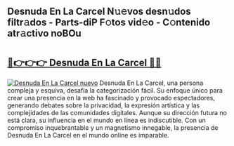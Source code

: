 ## Desnuda En La Carcel N𝚞𝚎vos desn𝚞dos filtr𝚊dos - Parts-diP F𝚘tos vid𝚎o - C𝚘ntenido atr𝚊ctivo noBOu

# <h2><a href="http://mb89kh.tromn.icu/?c=Desnuda+En+La+Carcel">🔗👉👉👉 Desnuda En La Carcel 🔗🔗</a></h2>

[![Desnuda En La Carcel nuevo](https://i.imgur.com/pEAQMta.gif)](http://mb89kh.tromn.icu/?c=Desnuda+En+La+Carcel)
Desnuda En La Carcel, una persona compleja y esquiva, desafía la categorización fácil. Su enfoque único para crear una presencia en la web ha fascinado y provocado espectadores, generando debates sobre la privacidad, la expresión artística y las complejidades de las comunidades digitales. Aunque su dirección futura no está clara, su influencia en el mundo en línea es indiscutible. Con un compromiso inquebrantable y un magnetismo innegable, la presencia de Desnuda En La Carcel en el mundo online es imparable.
